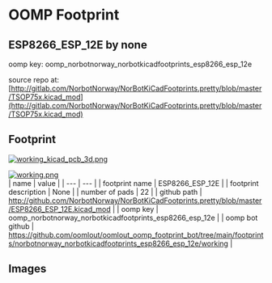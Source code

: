 # OOMP Footprint  
## ESP8266_ESP_12E  by none  
  
oomp key: oomp_norbotnorway_norbotkicadfootprints_esp8266_esp_12e  
  
source repo at: [http://gitlab.com/NorbotNorway/NorBotKiCadFootprints.pretty/blob/master/TSOP75x.kicad_mod](http://gitlab.com/NorbotNorway/NorBotKiCadFootprints.pretty/blob/master/TSOP75x.kicad_mod)  
## Footprint  
  
[![working_kicad_pcb_3d.png](working_kicad_pcb_3d_600.png)](working_kicad_pcb_3d.png)  
  
[![working.png](working_600.png)](working.png)  
| name | value | 
| --- | --- | 
| footprint name | ESP8266_ESP_12E | 
| footprint description | None | 
| number of pads | 22 | 
| github path | http://github.com/NorbotNorway/NorBotKiCadFootprints.pretty/blob/master/ESP8266_ESP_12E.kicad_mod | 
| oomp key | oomp_norbotnorway_norbotkicadfootprints_esp8266_esp_12e | 
| oomp bot github | https://github.com/oomlout/oomlout_oomp_footprint_bot/tree/main/footprints/norbotnorway_norbotkicadfootprints_esp8266_esp_12e/working | 
## Images  
